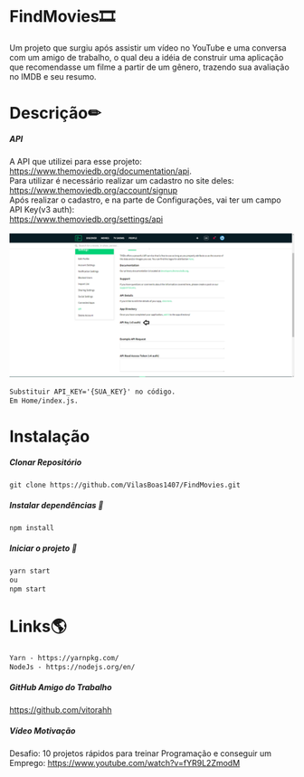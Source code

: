 ﻿#                                                       FindMovies🎞
 
 Um projeto que surgiu após assistir um vídeo no YouTube e uma conversa com um amigo de trabalho, o qual deu a idéia de construir uma aplicação que recomendasse um filme a partir de um gênero, trazendo sua avaliação no IMDB e seu resumo.
	
  # Descrição✏
  ##### API
  
  A API que utilizei para esse projeto: https://www.themoviedb.org/documentation/api. <br>
Para utilizar é necessário realizar um cadastro no site deles:
https://www.themoviedb.org/account/signup <br>
Após realizar o cadastro, e na parte de Configurações, vai ter um campo API Key(v3 auth):<br>
https://www.themoviedb.org/settings/api <br>
<br>
<img src="git.png"> 

	Substituir API_KEY='{SUA_KEY}' no código.
	Em Home/index.js.
	

  # Instalação 
  ##### Clonar Repositório
	git clone https://github.com/VilasBoas1407/FindMovies.git
	
 ##### Instalar dependências 📀
 	npm install 
	
 ##### Iniciar o projeto 📱
 	yarn start
	ou
	npm start

# Links🌎
	Yarn - https://yarnpkg.com/	
	NodeJs - https://nodejs.org/en/
##### GitHub Amigo do Trabalho	
https://github.com/vitorahh

 ##### Vídeo Motivação
  Desafio: 10 projetos rápidos para treinar Programação e conseguir um Emprego:	https://www.youtube.com/watch?v=fYR9L2ZmodM
